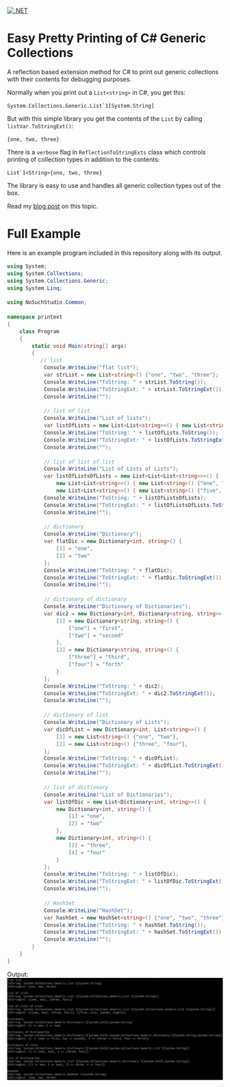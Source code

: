 [![.NET](https://github.com/eljonny/CSharp-Collection-Print-Reflection/actions/workflows/dotnet.yml/badge.svg)](https://github.com/eljonny/CSharp-Collection-Print-Reflection/actions/workflows/dotnet.yml)

# Easy Pretty Printing of C# Generic Collections
A reflection based extension method for C# to print out generic collections with their contents for debugging purposes.

Normally when you print out a `List<string>` in C#, you get this:
```
System.Collections.Generic.List`1[System.String]
```
But with this simple library you get the contents of the `List` by calling `listVar.ToStringExt()`:
```
{one, two, three}
```
There is a `verbose` flag in `ReflectionToStringExts` class which controls printing of collection types in addition to the contents:
```
List`1<String>{one, two, three}
```

The library is easy to use and handles all generic collection types out of the box.

Read my [blog post](https://medium.com/@nosuchstudio/pretty-printing-c-collections-with-reflection-7df43004e2d4) on this topic.

# Full Example
Here is an example program included in this repository along with its output.
```csharp
using System;
using System.Collections;
using System.Collections.Generic;
using System.Linq;

using NoSuchStudio.Common;

namespace printext
{
    class Program
    {
        static void Main(string[] args)
        {
           // list
            Console.WriteLine("flat list");
            var strList = new List<string>() {"one", "two", "three"};
            Console.WriteLine("ToString: " + strList.ToString());
            Console.WriteLine("ToStringExt: " + strList.ToStringExt());
            Console.WriteLine("");

            // list of list
            Console.WriteLine("List of lists");
            var listOfLists = new List<List<string>>() { new List<string>() {"one", "two"}, new List<string>() {"three", "four"}};
            Console.WriteLine("ToString: " + listOfLists.ToString());
            Console.WriteLine("ToStringExt: " + listOfLists.ToStringExt());
            Console.WriteLine("");

            // list of list of list
            Console.WriteLine("List of Lists of Lists");
            var listOfListsOfLists = new List<List<List<string>>>() {
                new List<List<string>>() { new List<string>() {"one", "two"}, new List<string>() {"three", "four"}},
                new List<List<string>>() { new List<string>() {"five", "six"}, new List<string>() {"seven", "eight"}}};
            Console.WriteLine("ToString: " + listOfListsOfLists);
            Console.WriteLine("ToStringExt: " + listOfListsOfLists.ToStringExt());
            Console.WriteLine("");

            // dictionary
            Console.WriteLine("Dictionary");
            var flatDic = new Dictionary<int, string>() {
                [1] = "one",
                [2] = "two"
            };
            Console.WriteLine("ToString: " + flatDic);
            Console.WriteLine("ToStringExt: " + flatDic.ToStringExt());
            Console.WriteLine("");

            // dictionary of dictionary
            Console.WriteLine("Dictionary of Dictionaries");
            var dic2 = new Dictionary<int, Dictionary<string, string>>() {
                [1] = new Dictionary<string, string>() {
                    ["one"] = "first",
                    ["two"] = "second"
                },
                [2] = new Dictionary<string, string>() {
                    ["three"] = "third",
                    ["four"] = "forth"
                }
            };
            Console.WriteLine("ToString: " + dic2);
            Console.WriteLine("ToStringExt: " + dic2.ToStringExt());
            Console.WriteLine("");

            // dictionary of list
            Console.WriteLine("Dictionary of Lists");
            var dicOfList = new Dictionary<int, List<string>>() {
                [1] = new List<string>() {"one", "two"},
                [2] = new List<string>() {"three", "four"},
            };
            Console.WriteLine("ToString: " + dicOfList);
            Console.WriteLine("ToStringExt: " + dicOfList.ToStringExt());
            Console.WriteLine("");

            // list of dictionary
            Console.WriteLine("List of Dictionaries");
            var listOfDic = new List<Dictionary<int, string>>() {
                new Dictionary<int, string>() {
                    [1] = "one",
                    [2] = "two"
                },
                new Dictionary<int, string>() {
                    [3] = "three",
                    [4] = "four"
                }
            };
            Console.WriteLine("ToString: " + listOfDic);
            Console.WriteLine("ToStringExt: " + listOfDic.ToStringExt());
            Console.WriteLine("");

            // HashSet
            Console.WriteLine("HashSet");
            var hashSet = new HashSet<string>() {"one", "two", "three"};
            Console.WriteLine("ToString: " + hashSet.ToString());
            Console.WriteLine("ToStringExt: " + hashSet.ToStringExt());
            Console.WriteLine("");
        }
    }
}
```

Output:
![screenshot](https://raw.githubusercontent.com/eljonny/CSharp-Collection-Print-Reflection/refs/heads/main/img/output.png)

